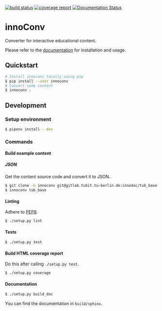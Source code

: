 [![build status](https://gitlab.tubit.tu-berlin.de/innodoc/innoconv/badges/master/build.svg)](https://gitlab.tubit.tu-berlin.de/innodoc/innoconv/commits/master) [![coverage report](https://gitlab.tubit.tu-berlin.de/innodoc/innoconv/badges/master/coverage.svg)](https://gitlab.tubit.tu-berlin.de/innodoc/innoconv/commits/master) [![Documentation Status](https://readthedocs.org/projects/innoconv/badge/?version=latest)](https://innoconv.readthedocs.io/en/latest/?badge=latest)

# innoConv

Converter for interactive educational content.

Please refer to the [documentation](https://innoconv.readthedocs.io/) for installation and usage.

## Quickstart

```sh
# Install innoconv locally using pip
$ pip install --user innoconv
# Convert some content
$ innoconv .
```

## Development

### Setup environment

```sh
$ pipenv install --dev
```

### Commands

#### Build example content

##### JSON

Get the content source code and convert it to JSON.

```sh
$ git clone -b innoconv git@gitlab.tubit.tu-berlin.de:innodoc/tub_base
$ innoconv tub_base
```

#### Linting

Adhere to [PEP8](https://www.python.org/dev/peps/pep-0008/).

```sh
$ ./setup.py lint
```

#### Tests

```sh
$ ./setup.py test
```

#### Build HTML coverage report

Do this after calling `./setup.py test`.

```sh
$ ./setup.py coverage
```

#### Documentation

```sh
$ ./setup.py build_doc
```

You can find the documentation in `build/sphinx`.
